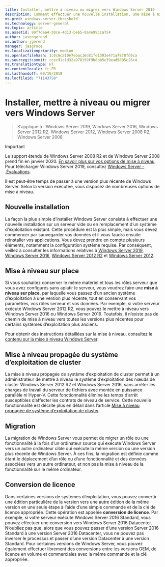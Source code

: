 ```yaml
---
title: Installer, mettre à niveau ou migrer vers Windows Server 2019
description: Comment effectuer une nouvelle installation, une mise à niveau sur place ou une migration vers Windows Server
ms.prod: windows-server-threshold
ms.technology: server-general
ms.topic: article
ms.assetid: 99f7daa4-30ce-4d13-be65-0a4e99cca754
author: jasongerend
ms.author: jgerend
manager: jasgroce
ms.localizationpriority: medium
ms.openlocfilehash: 1c0c6ca10e7ebac16d81fe1393e471a7878fd0ca
ms.sourcegitcommit: ccec91c1d32a978159f9b8bb5e39ead5805c26c4
ms.translationtype: HT
ms.contentlocale: fr-FR
ms.lasthandoff: 09/19/2019
ms.locfileid: "71143758"
---
```

# <a name="install-upgrade-or-migrate-to-windows-server"></a>Installer, mettre à niveau ou migrer vers Windows Server

> S’applique à : Windows Server 2019, Windows Server 2016, Windows Server 2012 R2, Windows Server 2012, Windows Server 2008 R2, Windows Server 2008

> [!IMPORTANT]
> Le support étendu de Windows Server 2008 R2 et de Windows Server 2008 prend fin en janvier 2020. [En savoir plus sur vos options de mise à niveau](http://aka.ms/upgradecenter). Pour télécharger Windows Server 2019, consultez [Windows Server - Évaluations](https://www.microsoft.com/evalcenter/evaluate-windows-server-2019).

Il est peut-être temps de passer à une version plus récente de Windows Server. Selon la version exécutée, vous disposez de nombreuses options de mise à niveau.

## <a name="clean-install"></a>Nouvelle installation

La façon la plus simple d’installer Windows Server consiste à effectuer une nouvelle installation sur un serveur vide ou en remplacement d’un système d’exploitation existant. Cette procédure est la plus simple, mais vous devez commencer par sauvegarder vos données et il vous faudra ensuite réinstaller vos applications. Vous devez prendre en compte plusieurs éléments, notamment la configuration système requise. Par conséquent, veillez à consulter les informations relatives à [Windows Server 2019](https://go.microsoft.com/fwlink/?linkid=2006124), [Windows Server 2016](https://go.microsoft.com/fwlink/?LinkID=825558), [Windows Server 2012 R2](https://technet.microsoft.com/library/dn303418) et [Windows Server 2012](https://technet.microsoft.com/library/jj134246.aspx).

## <a name="in-place-upgrade"></a>Mise à niveau sur place

Si vous souhaitez conserver le même matériel et tous les rôles serveur que vous avez configurés sans aplatir le serveur, vous voudrez faire une **mise à niveau sur place**, par laquelle vous passez d’un ancien système d’exploitation à une version plus récente, tout en conservant vos paramètres, vos rôles serveur et vos données. Par exemple, si votre serveur exécute Windows Server 2012 R2, vous pouvez le mettre à niveau vers Windows Server 2016 ou Windows Server 2019. Toutefois, il n’existe pas de chemin de mise à niveau vers toutes les versions plus récentes pour certains systèmes d’exploitation plus anciens. 

Pour obtenir des instructions détaillées sur la mise à niveau, consultez le [contenu sur la mise à niveau Windows Server](../upgrade/upgrade-overview.md).

## <a name="cluster-os-rolling-upgrade"></a>Mise à niveau propagée du système d’exploitation de cluster

La mise à niveau propagée de système d’exploitation de cluster permet à un administrateur de mettre à niveau le système d’exploitation des nœuds de cluster Windows Server 2012 R2 et Windows Server 2016, sans arrêter les charges de travail du serveur de fichiers avec montée en puissance parallèle ni Hyper-V. Cette fonctionnalité élimine les temps d’arrêt susceptibles d’affecter les contrats de niveau de service. Cette nouvelle fonctionnalité est décrite plus en détail dans l’article [Mise à niveau propagée de système d’exploitation de cluster](https://technet.microsoft.com/windows-server-docs/failover-clustering/cluster-operating-system-rolling-upgrade).

## <a name="migration"></a>Migration

La migration de Windows Server vous permet de migrer un rôle ou une fonctionnalité à la fois d’un ordinateur source qui exécute Windows Server vers un autre ordinateur cible qui exécute la même version ou une version plus récente de Windows Server. À ces fins, la migration est définie comme étant le déplacement d’un rôle ou d’une fonctionnalité et des données associées vers un autre ordinateur, et non pas la mise à niveau de la fonctionnalité sur le même ordinateur. 

## <a name="license-conversion"></a>Conversion de licence

Dans certaines versions de systèmes d’exploitation, vous pouvez convertir une édition particulière de la version vers une autre édition de la même version en une seule étape à l’aide d’une simple commande et de la clé de licence appropriée. Cette opération est appelée **conversion de licence**. Par exemple, si votre serveur exécute Windows Server 2016 Standard, vous pouvez effectuer une conversion vers Windows Server 2016 Datacenter. N’oubliez pas que, alors que vous pouvez passer d’une version Server 2016 Standard à une version Server 2016 Datacenter, vous ne pouvez pas inverser le processus et passer d’une version Datacenter à une version Standard. Pour certaines versions de Windows Server, vous pouvez également effectuer librement des conversions entre les versions OEM, de licence en volume et commerciales avec la même commande et la clé appropriée.